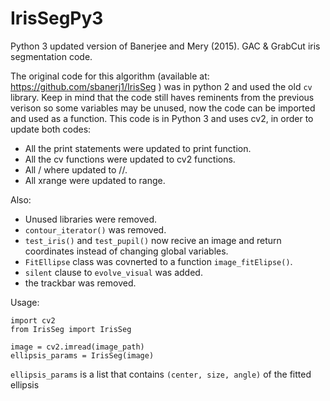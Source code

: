 # IrisSegPy3
Python 3 updated version of Banerjee and Mery (2015).  GAC &amp; GrabCut iris segmentation code.

The original code for this algorithm (available at: https://github.com/sbanerj1/IrisSeg ) was in python 2 and used the old ``cv`` library.
Keep in mind that the code still haves reminents from the previous verison so some variables may be unused, now the code can be imported and used as a function.
This code is in Python 3 and uses cv2, in order to update both codes:

* All the print statements were updated to print function.
* All the cv functions were updated to cv2 functions.
* All / where updated to //.
* All xrange were updated to range.

Also:
* Unused libraries were removed.
* ``contour_iterator()`` was removed.
* ``test_iris()`` and ``test_pupil()`` now recive an image and return coordinates instead of changing global variables.
* ``FitEllipse`` class was covnerted to a function ``image_fitElipse()``.
* ``silent`` clause to ``evolve_visual`` was added.
* the trackbar was removed.

Usage: 

```
import cv2
from IrisSeg import IrisSeg

image = cv2.imread(image_path)
ellipsis_params = IrisSeg(image)
```

``ellipsis_params`` is a list that contains ``(center, size, angle)`` of the fitted ellipsis
